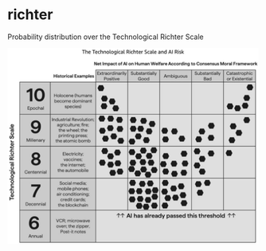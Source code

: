 # richter
Probability distribution over the Technological Richter Scale

![Richter Scale Distribution](richter.jpeg)
